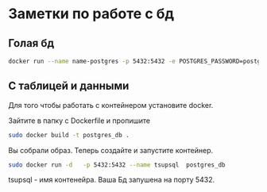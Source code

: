 # Заметки по работе с бд

## Голая бд
```bash
docker run --name name-postgres -p 5432:5432 -e POSTGRES_PASSWORD=postgres -d postgres:14-alpine
```
## С таблицей и данными 
Для того чтобы работать с контейнером установите docker.

Зайтите в папку с Dockerfile и пропишите
```bash
sudo docker build -t postgres_db .
```
Вы собрали образ. Теперь создайте и запустите контейнер.
```bash
sudo docker run -d   -p 5432:5432 --name tsupsql  postgres_db
```
tsupsql - имя контенейра.
Ваша Бд запушена на порту 5432.